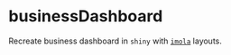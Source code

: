 # businessDashboard

Recreate business dashboard in `shiny` with [`imola`](https://github.com/pedrocoutinhosilva/imola) layouts.

